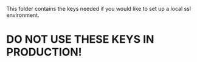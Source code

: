 This folder contains the keys needed if you would like to set up a local ssl environment.
# DO NOT USE THESE KEYS IN PRODUCTION!